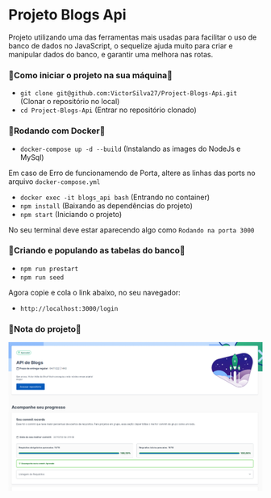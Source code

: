 # Projeto Blogs Api

Projeto utilizando uma das ferramentas mais usadas para facilitar o uso de banco de dados no JavaScript, o sequelize ajuda muito para criar e manipular dados do banco, e garantir uma melhora nas rotas. 

### 🔰Como iniciar o projeto na sua máquina🔰

- ``` git clone git@github.com:VictorSilva27/Project-Blogs-Api.git ``` (Clonar o repositório no local)
- ``` cd Project-Blogs-Api ``` (Entrar no repositório clonado)

### 🔰Rodando com Docker🔰
- ``` docker-compose up -d --build ``` (Instalando as images do NodeJs e MySql)

Em caso de Erro de funcionamendo de Porta, altere as linhas das ports no arquivo ``` docker-compose.yml ```
- ``` docker exec -it blogs_api bash ``` (Entrando no container)
- ``` npm install ``` (Baixando as dependências do projeto)
- ``` npm start ``` (Iniciando o projeto)

No seu terminal deve estar aparecendo algo como ``` Rodando na porta 3000 ```

### 🔰Criando e populando as tabelas do banco🔰

- ``` npm run prestart ```
- ``` npm run seed ```

Agora copie e cola o link abaixo, no seu navegador: 
- ``` http://localhost:3000/login ```

### 🔰Nota do projeto🔰
![Nota do Projeto Blogs Api](BlogApi.png)
